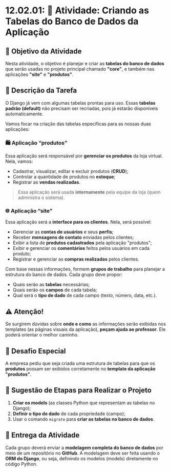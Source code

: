 # 12.02.01: 🧰 **Atividade: Criando as Tabelas do Banco de Dados da Aplicação**

## 🎯 **Objetivo da Atividade**

Nesta atividade, o objetivo é planejar e criar as **tabelas do banco de dados** que serão usadas no projeto principal chamado **"core"**, e também nas aplicações **"site"** e **"produtos"**.

## 📖 **Descrição da Tarefa**

O Django já vem com algumas tabelas prontas para uso. Essas **tabelas padrão (default)** não precisam ser recriadas, pois já estarão disponíveis automaticamente.

Vamos focar na criação das tabelas específicas para as nossas duas aplicações:

### 🛍️ Aplicação “produtos”

Essa aplicação será responsável por **gerenciar os produtos** da loja virtual.
Nela, vamos:

* Cadastrar, visualizar, editar e excluir produtos (**CRUD**);
* Controlar a quantidade de produtos no **estoque**;
* Registrar as **vendas realizadas**.

> Essa aplicação será usada **internamente** pela equipe da loja (quem administra o sistema).

### 🌐 Aplicação “site”

Essa aplicação será a **interface para os clientes**.
Nela, será possível:

* Gerenciar as **contas de usuários** e seus **perfis**;
* Receber **mensagens de contato** enviadas pelos clientes;
* Exibir a lista de **produtos cadastrados** pela aplicação "produtos";
* Exibir e gerenciar os **comentários** feitos pelos usuários em cada produto;
* Registrar e gerenciar as **compras realizadas** pelos clientes.

Com base nessas informações, formem **grupos de trabalho** para planejar a estrutura do banco de dados. Cada grupo deve propor:

* Quais serão as **tabelas** necessárias;
* Quais serão os **campos** de cada tabela;
* Qual será o **tipo de dado** de cada campo (texto, número, data, etc.).

## ⚠️ **Atenção!**

Se surgirem dúvidas sobre **onde e como** as informações serão exibidas nos templates (as páginas visuais da aplicação), **peçam ajuda ao professor**. Ele poderá orientar o melhor caminho.

## 🤖 **Desafio Especial**

A empresa pediu que seja criada uma estrutura de tabelas para que os **produtos** possam ser exibidos corretamente no **template da aplicação "produtos"**.

## 🌟 **Sugestão de Etapas para Realizar o Projeto**

1. **Criar os models** (as classes Python que representam as tabelas no Django);
2. **Definir o tipo de dado** de cada propriedade (campo);
3. Usar o comando `migrate` para **criar as tabelas no banco de dados**.

## 📝 **Entrega da Atividade**

Cada grupo deverá enviar a **modelagem completa do banco de dados** por meio de um repositório no **GitHub**.
A modelagem deve ser feita usando o **ORM do Django**, ou seja, definindo os modelos (models) diretamente no código Python.

